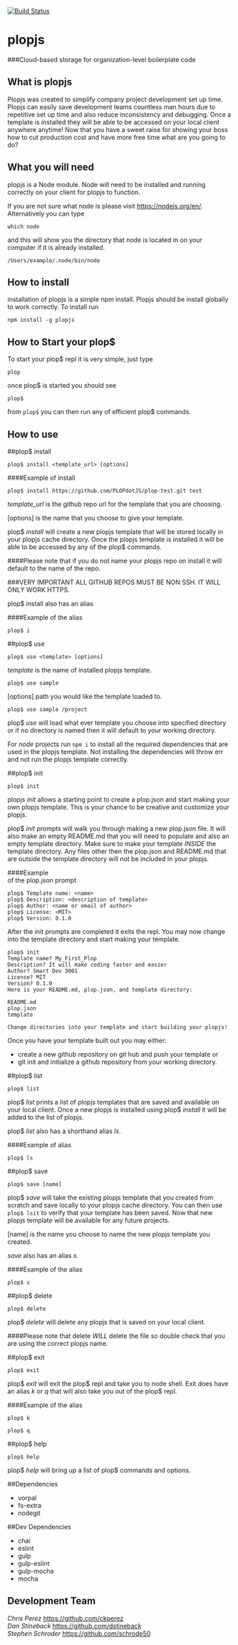 [![Build Status](https://travis-ci.org/PLOPdotJS/plopjs.svg?branch=development)](https://travis-ci.org/PLOPdotJS/plopjs)
# plopjs

###Cloud-based storage for organization-level boilerplate code

## What is plopjs  

Plopjs was created to simplify company project development set up time. Plopjs can easily save development teams countless man hours due to repetitive set up time and also reduce inconsistency and debugging. Once a template is installed they will be able to be accessed on your local client anywhere anytime! Now that you have a sweet raise for showing your boss how to cut production cost and have more free time what are you going to do?  

## What you will need

plopjs is a Node module. Node will need to be installed and running correctly on your client for plopjs to function.  

If you are not sure what node is please visit <https://nodejs.org/en/>. Alternatively you can type  
```
which node
```  
and this will show you the directory that node is located in on your computer if it is already installed.  


```shell
/Users/example/.node/bin/node
```    

## How to install  

installation of plopjs is a simple npm install. Plopjs should be install globally to work correctly. To install run

```shell
npm install -g plopjs  
```  

## How to Start your plop$
To start your plop$ repl it is very simple, just type  

```shell
plop
```  
once plop$ is started you should see  

```shell
plop$  
```  
from ```plop$``` you can then run any of efficient plop$ commands.


## How to use    


##plop$ install  
```shell
plop$ install <template_url> [options]
```
####Example of install   

```shell
plop$ install https://github.com/PLOPdotJS/plop-test.git test
```  

*template_url* is the github repo url for the template that you are choosing.  

[options] is the name that you choose to give your template.  

plop$ *install* will create a new plopjs template that will be stored locally in your plopjs cache directory. Once the plopjs template is installed it will be able to be accessed by any of the plop$ commands.

####Please note that if you do not name your plopjs repo on install it will default to the name of the repo.

###VERY IMPORTANT ALL GITHUB REPOS MUST BE NON SSH. IT WILL ONLY WORK HTTPS.

plop$ install also has an alias  

####Example of the alias  

```shell  
plop$ i
```  


##plop$ use  
```shell
plop$ use <template> [options]  
```  
*template* is the name of installed plopjs template.  
```shell
plop$ use sample
```

[options] path you would like the template loaded to.  
```
plop$ use sample /project
```
plop$ *use* will load what ever template you choose into specified directory or if no directory is named then it will default to your working directory.  

For *node* projects run ```npm i``` to install all the required dependencies that are used in the plopjs template.  Not installing the dependencies will throw err and not run the plopjs template correctly.  

##plop$ init  
```shell
plop$ init  
```  

plopjs *init* allows a starting point to create a plop.json and start making your own plopjs template. This is your chance to be creative and customize your plopjs.  

plop$ *init* prompts will walk you through making a new plop.json file. It will also make an empty README.md that you will need to populate and also an empty template directory. Make sure to make your template *INSIDE* the template directory. Any files other then the plop.json and README.md that are outside the template directory will not be included in your plopjs.  

####Example  
of the plop.json prompt  
```shell
plop$ Template name: <name>
plop$ Description: <description of template>
plop$ Author: <name or email of author>
plop$ License: <MIT>
plop$ Version: 0.1.0
```  
After the init prompts are completed it exits the repl. You may now change into the template directory and start making your template.  

```shell
plop$ init
Template name? My_First_Plop
Description? It will make coding faster and easier
Author? Smart Dev 3001
License? MIT
Version? 0.1.0
Here is your README.md, plop.json, and template directory:
​
README.md
plop.json
template
​
Change directories into your template and start building your plopjs!
```  

Once you have your template built out you may either:  

- create a new github repository on git hub and push your template
or
- git init and initialize a github repository from your working directory.  

##plop$ list  
```shell
plop$ list
```  
plop$ *list* prints a list of plopjs templates that are saved and available on your local client. Once a new plopjs is installed using plop$ *install* it will be added to the list of plopjs.  

plop$ *list* also has a shorthand alias *ls*.  

####Example of alias    

```shell  
plop$ ls
```  

##plop$ save

```shell  
plop$ save [name]
```  
plop$ *save* will take the existing plopjs template that you created from scratch and save locally to your plopjs cache directory. You can then use ```plop$ lsit``` to verify that your template has been saved. Now that new plopjs template will be available for any future projects.  

[name] is the name you choose to name the new plopjs template you created.  

*save* also has an alias *s*.  

####Example of the alias  

```shell
plop$ s
```  

##plop$ delete  
```shell
plop$ delete
```   
plop$ *delete* will delete any plopjs that is saved on your local client.

####Please note that delete *WILL* delete the file so double check that you are using the correct plopjs name.  

##plop$ exit
```shell  
plop$ exit
```  
plop$ *exit* will exit the plop$ repl and take you to node shell. Exit does have an alias *k* or *q* that will also take you out of the plop$ repl.  

####Example of the alias
```shell
plop$ k
```  
```shell
plop$ q  
```  

##plop$ help  

```shell
plop$ help
```  
plop$ *help* will bring up a list of plop$ commands and options.  

##Dependencies  
- vorpal
- fs-extra
- nodegit

##Dev Dependencies  
- chai
- eslint
- gulp
- gulp-eslint
- gulp-mocha
- mocha  


## Development Team  

 *Chris Perez* <https://github.com/ckperez>  
 *Dan Stineback* <https://github.com/dstineback>  
 *Stephen Schroder* <https://github.com/schrode50>  
